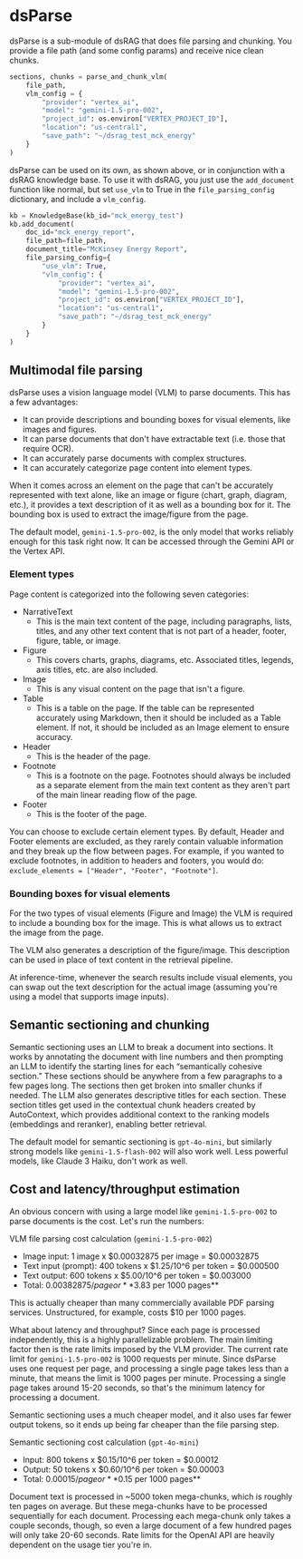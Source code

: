 # dsParse
dsParse is a sub-module of dsRAG that does file parsing and chunking. You provide a file path (and some config params) and receive nice clean chunks.

```python
sections, chunks = parse_and_chunk_vlm(
    file_path,
    vlm_config = {
        "provider": "vertex_ai",
        "model": "gemini-1.5-pro-002",
        "project_id": os.environ["VERTEX_PROJECT_ID"],
        "location": "us-central1",
        "save_path": "~/dsrag_test_mck_energy"
    }
)
```

dsParse can be used on its own, as shown above, or in conjunction with a dsRAG knowledge base. To use it with dsRAG, you just use the `add_document` function like normal, but set `use_vlm` to True in the `file_parsing_config` dictionary, and include a `vlm_config`.

```python
kb = KnowledgeBase(kb_id="mck_energy_test")
kb.add_document(
    doc_id="mck_energy_report",
    file_path=file_path,
    document_title="McKinsey Energy Report",
    file_parsing_config={
        "use_vlm": True,
        "vlm_config": {
            "provider": "vertex_ai",
            "model": "gemini-1.5-pro-002",
            "project_id": os.environ["VERTEX_PROJECT_ID"],
            "location": "us-central1",
            "save_path": "~/dsrag_test_mck_energy"
        }
    }
)
```

## Multimodal file parsing
dsParse uses a vision language model (VLM) to parse documents. This has a few advantages:
- It can provide descriptions and bounding boxes for visual elements, like images and figures.
- It can parse documents that don't have extractable text (i.e. those that require OCR).
- It can accurately parse documents with complex structures.
- It can accurately categorize page content into element types.

When it comes across an element on the page that can't be accurately represented with text alone, like an image or figure (chart, graph, diagram, etc.), it provides a text description of it as well as a bounding box for it. The bounding box is used to extract the image/figure from the page. 

The default model, `gemini-1.5-pro-002`, is the only model that works reliably enough for this task right now. It can be accessed through the Gemini API or the Vertex API.

### Element types
Page content is categorized into the following seven categories:
- NarrativeText
    - This is the main text content of the page, including paragraphs, lists, titles, and any other text content that is not part of a header, footer, figure, table, or image.
- Figure
    - This covers charts, graphs, diagrams, etc. Associated titles, legends, axis titles, etc. are also included.
- Image
    - This is any visual content on the page that isn't a figure.
- Table
    - This is a table on the page. If the table can be represented accurately using Markdown, then it should be included as a Table element. If not, it should be included as an Image element to ensure accuracy.
- Header
    - This is the header of the page.
- Footnote
    - This is a footnote on the page. Footnotes should always be included as a separate element from the main text content as they aren't part of the main linear reading flow of the page.
- Footer
    - This is the footer of the page.

You can choose to exclude certain element types. By default, Header and Footer elements are excluded, as they rarely contain valuable information and they break up the flow between pages. For example, if you wanted to exclude footnotes, in addition to headers and footers, you would do: `exclude_elements = ["Header", "Footer", "Footnote"]`.

### Bounding boxes for visual elements
For the two types of visual elements (Figure and Image) the VLM is required to include a bounding box for the image. This is what allows us to extract the image from the page.

The VLM also generates a description of the figure/image. This description can be used in place of text content in the retrieval pipeline.

At inference-time, whenever the search results include visual elements, you can swap out the text description for the actual image (assuming you're using a model that supports image inputs).

## Semantic sectioning and chunking
Semantic sectioning uses an LLM to break a document into sections. It works by annotating the document with line numbers and then prompting an LLM to identify the starting lines for each “semantically cohesive section.” These sections should be anywhere from a few paragraphs to a few pages long. The sections then get broken into smaller chunks if needed. The LLM also generates descriptive titles for each section. These section titles get used in the contextual chunk headers created by AutoContext, which provides additional context to the ranking models (embeddings and reranker), enabling better retrieval.

The default model for semantic sectioning is `gpt-4o-mini`, but similarly strong models like `gemini-1.5-flash-002` will also work well. Less powerful models, like Claude 3 Haiku, don't work as well.

## Cost and latency/throughput estimation
An obvious concern with using a large model like `gemini-1.5-pro-002` to parse documents is the cost. Let's run the numbers:

VLM file parsing cost calculation (`gemini-1.5-pro-002`)
- Image input: 1 image x $0.00032875 per image = $0.00032875
- Text input (prompt): 400 tokens x $1.25/10^6 per token = $0.000500
- Text output: 600 tokens x $5.00/10^6 per token = $0.003000
- Total: $0.00382875/page or **$3.83 per 1000 pages**

This is actually cheaper than many commercially available PDF parsing services. Unstructured, for example, costs $10 per 1000 pages.

What about latency and throughput? Since each page is processed independently, this is a highly parallelizable problem. The main limiting factor then is the rate limits imposed by the VLM provider. The current rate limit for `gemini-1.5-pro-002` is 1000 requests per minute. Since dsParse uses one request per page, and processing a single page takes less than a minute, that means the limit is 1000 pages per minute. Processing a single page takes around 15-20 seconds, so that's the minimum latency for processing a document.

Semantic sectioning uses a much cheaper model, and it also uses far fewer output tokens, so it ends up being far cheaper than the file parsing step.

Semantic sectioning cost calculation (`gpt-4o-mini`)
- Input: 800 tokens x $0.15/10^6 per token = $0.00012
- Output: 50 tokens x $0.60/10^6 per token = $0.00003
- Total: $0.00015/page or **$0.15 per 1000 pages**

Document text is processed in ~5000 token mega-chunks, which is roughly ten pages on average. But these mega-chunks have to be processed sequentially for each document. Processing each mega-chunk only takes a couple seconds, though, so even a large document of a few hundred pages will only take 20-60 seconds. Rate limits for the OpenAI API are heavily dependent on the usage tier you're in.